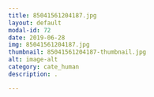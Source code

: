 ```yaml
---
title: 85041561204187.jpg
layout: default
modal-id: 72
date: 2019-06-28
img: 85041561204187.jpg
thumbnail: 85041561204187-thumbnail.jpg
alt: image-alt
category: cate_human
description: .

---
```

